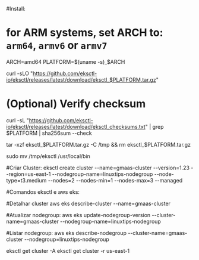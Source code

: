 #Install:
# for ARM systems, set ARCH to: `arm64`, `armv6` or `armv7`
ARCH=amd64
PLATFORM=$(uname -s)_$ARCH

curl -sLO "https://github.com/eksctl-io/eksctl/releases/latest/download/eksctl_$PLATFORM.tar.gz"

# (Optional) Verify checksum
curl -sL "https://github.com/eksctl-io/eksctl/releases/latest/download/eksctl_checksums.txt" | grep $PLATFORM | sha256sum --check

tar -xzf eksctl_$PLATFORM.tar.gz -C /tmp && rm eksctl_$PLATFORM.tar.gz

sudo mv /tmp/eksctl /usr/local/bin

#Criar Cluster:
eksctl create cluster --name=gmaas-cluster --version=1.23 --region=us-east-1 --nodegroup-name=linuxtips-nodegroup --node-type=t3.medium --nodes=2 --nodes-min=1 --nodes-max=3 --managed

#Comandos eksctl e aws eks:

#Detalhar cluster
aws eks describe-cluster --name=gmaas-cluster

#Atualizar nodegroup:
aws eks update-nodegroup-version --cluster-name=gmaas-cluster --nodegroup-name=linuxtips-nodegroup

#Listar nodegroup:
aws eks describe-nodegroup --cluster-name=gmaas-cluster --nodegroup=linuxtips-nodegroup

eksctl get cluster -A
eksctl get cluster -r us-east-1